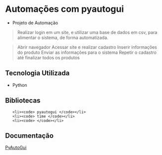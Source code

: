 # Automações com pyautogui

- Projeto de Automação
> Realizar login em um site, e utilizar uma base de dados em csv, para alimentar o sistema, de forma automatizada.

> Abrir navegador
> Acessar site e realizar cadastro
> Inserir informações do produto
> Enviar as informações para o sistema
> Repetir o cadastro até finalizar todos os produtos

## Tecnologia Utilizada
- Python

## Bibliotecas 
<ol>

    <li><code> pyautogui </code></li>
    <li><code> time </code></li>
    <li><code> </code></li>

</ol>

## Documentação

[PyAutoGui](https://pyautogui.readthedocs.io/en/latest/)
